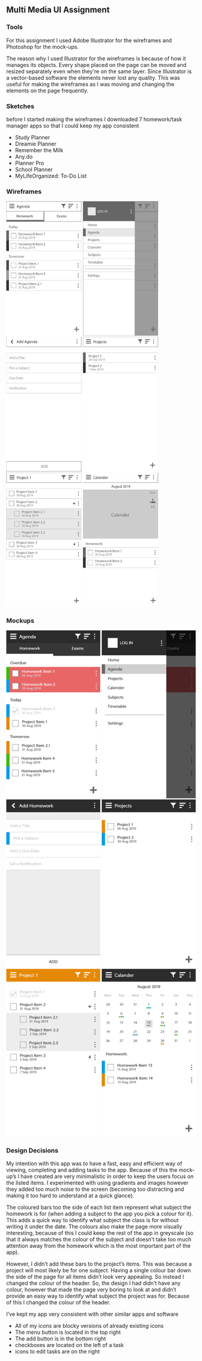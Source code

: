 ## Multi Media UI Assignment

### Tools

For this assignment I used Adobe Illustrator for the wireframes and Photoshop for the mock-ups.

The reason why I used Illustrator for the wireframes is because of how it manages its objects. Every shape placed on the page can be moved and resized separately even when they're on the same layer. Since Illustrator is a vector-based software the elements never lost any quality. This was useful for making the wireframes as I was moving and changing the elements on the page frequently.


### Sketches

before I started making the wireframes I downloaded 7 homework/task manager apps so that I could keep my app consistent
- Study Planner
- Dreamie Planner
- Remember the Milk
- Any.do
- Planner Pro
- School Planner
- MyLifeOrganized: To-Do List

### Wireframes

<img src="imgs/multimedia/wireframes/Wireframe-Homework.jpg" alt="image" width="200">
<img src="imgs/multimedia/wireframes/Wireframe-Menu.jpg" alt="image" width="200">
<img src="imgs/multimedia/wireframes/Wireframe-AddHomework.jpg" alt="image" width="200">
<img src="imgs/multimedia/wireframes/Wireframe-Projects.jpg" alt="image" width="200">
<img src="imgs/multimedia/wireframes/Wireframe-ProjectItems.jpg" alt="image" width="200">
<img src="imgs/multimedia/wireframes/Wireframe-Calander.jpg" alt="image" width="200">

### Mockups

<img src="imgs/multimedia/mockups/Mockup-Homework.jpg" alt="image" width="250">
<img src="imgs/multimedia/mockups/Mockup-Menu.jpg" alt="image" width="250">
<img src="imgs/multimedia/mockups/Mockup-AddHomework.jpg" alt="image" width="250">
<img src="imgs/multimedia/mockups/Mockup-Projects.jpg" alt="image" width="250">
<img src="imgs/multimedia/mockups/Mockup-ProjectItems.jpg" alt="image" width="250">
<img src="imgs/multimedia/mockups/Mockup-Calander.jpg" alt="image" width="250">

### Design Decisions

My intention with this app was to have a fast, easy and efficient way of viewing, completing and adding tasks to the app. Because of this the mock-up’s I have created are very minimalistic in order to keep the users focus on the listed items. I experimented with using gradients and images however they added too much noise to the screen (becoming too distracting and making it too hard to understand at a quick glance).

The coloured bars too the side of each list item represent what subject the homework is for (when adding a subject to the app you pick a colour for it). This adds a quick way to identify what subject the class is for without writing it under the date. The colours also make the page more visually interesting, because of this I could keep the rest of the app in greyscale (so that it always matches the colour of the subject and doesn’t take too much attention away from the homework which is the most important part of the app).

However, I didn’t add these bars to the project’s items. This was because a project will most likely be for one subject. Having a single colour bar down the side of the page for all items didn’t look very appealing. So instead I changed the colour of the header. So, the design I had didn’t have any colour, however that made the page very boring to look at and didn’t provide an easy way to identify what subject the project was for. Because of this I changed the colour of the header.

I’ve kept my app very consistent with other similar apps and software
-	All of my icons are blocky versions of already existing icons
-	The menu button is located in the top right
-	The add button is in the bottom right
- checkboxes are located on the left of a task
- icons to edit tasks are on the right

